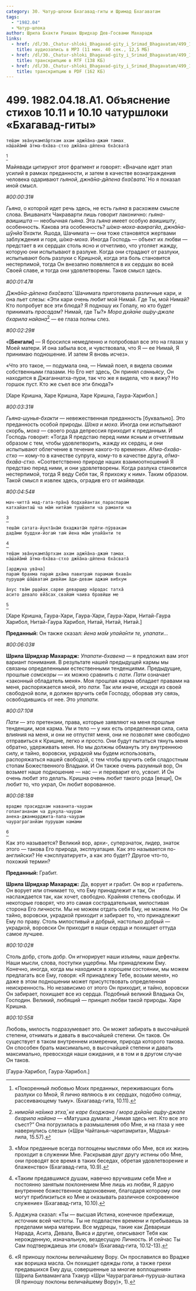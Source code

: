 ```yaml
---
category: 30. Чатур-шлоки Бхагавад-гиты и Шримад Бхагаватам
tags:
  - "1982.04"
  - Чатур-шлока
author: Шрила Бхакти Ракшак Шридхар Дев-Госвами Махарадж
links:
  - href: /dl/30._Chatur-shloki_Bhagavad-gity_i_Srimad_Bhagavatam/499_1982.04.18.A1_SridharMj_Objasnenie_stihov_10.11_i_10.10_chaturshloki_Bhagavad-gity.mp3
    title: аудиозапись в MP3 (11 мин. 40 сек., 12,5 МБ)
  - href: /dl/30._Chatur-shloki_Bhagavad-gity_i_Srimad_Bhagavatam/499_1982.04.18.A1_SridharMj_Objasnenie_stihov_10.11_i_10.10_chaturshloki_Bhagavad-gity.rtf
    title: транскрипцию в RTF (138 КБ)
  - href: /dl/30._Chatur-shloki_Bhagavad-gity_i_Srimad_Bhagavatam/499_1982.04.18.A1_SridharMj_Objasnenie_stihov_10.11_i_10.10_chaturshloki_Bhagavad-gity.pdf
    title: транскрипцию в PDF (162 КБ)
---
```


# 499. 1982.04.18.A1. Объяснение стихов 10.11 и 10.10 чатуршлоки «Бхагавад-гиты»

    теш̣̄ам эва̄нукампа̄ртхам ахам аджн̃а̄на-джам̇ тамах̣
    на̄ш́айа̄мй а̄тма-бха̄ва-стхо джн̃а̄на-дӣпена бха̄свата̄
[^_ftn1]

Майявади цитируют этот фрагмент и говорят: «Вначале идет этап усилий в рамках преданности, и затем в качестве вознаграждения человека одаривают *гьяной*, *джн̃а̄на-дӣпена бха̄свата̄.* Но я показал иной смысл.

*#00:00:31#*

*Гьяна*, о которой идет речь здесь, не есть *гьяна* в расхожем смысле слова. Вишванатх Чакраварти лишь говорит лаконично: *гьяна-ваишишта* — необычная *гьяна*. Эта *гьяна* имеет особую *ваишишту*, особенность. Какова эта особенность? *ш́ока-моха-ваирагйа*, *джн̃а̄на-ш́ӯнйа̄ бхакти.* Яшода, Шачимата — они тоже становятся жертвами заблуждения и горя, *ш́ока-моха*. Иногда Господь — объект их любви — предстает в их сердцах столь ясно и отчетливо, что утоляет жажду, которую они испытывают в разлуке. Когда они страдают от разлуки, испытывают боль разлуки с Кришной, когда эта боль становится нестерпимой, тогда Он внезапно появляется в их сердцах во всей Своей славе, и тогда они удовлетворены. Таков смысл здесь.

*#00:01:47#*

*Джн̃а̄на-дӣпена бха̄свата̄.* Шачимата приготовила различные кари, и она льет слезы: «Эти кари очень любит мой Нимай. Где Ты, мой Нимай? Кто попробует все эти блюда? Я подношу их Гопалу, но кто будет принимать *прасадам*? Нимай, где Ты?» *Мора дхйа̄не аш́ру-джале бхарила найана*[^_ftn2] — ее глаза полны слез.

*#00:02:29#*

«**[Бенгали]** — Я бросился немедленно и попробовал все это на глазах у Моей матери. И она забыла все, и чувствовала, что Я — ее Нимай, Я принимаю подношение. И затем Я вновь исчез».

«Что это такое, — подумала она, — Нимай поел, я видела своими собственными глазами. Но Его нет здесь, Он принял *санньясу*, Он находится в Джаганнатха-пури, так что же я видела, что я вижу? Но горшок пуст. Кто же съел все эти блюда?»

[Харе Кришна, Харе Кришна, Харе Кришна, Гаура-Харибол.]

*#00:03:31#*

*Гьяна-шунья-бхакти* — невежественная преданность [буквально]. Это преданность особой природы. *Ш́ока* и *моха*. Иногда они испытывают скорбь, *моха* — своего рода депрессия приходит к преданным. И Господь говорит: «Тогда Я предстаю перед ними ясным и отчетливым образом с тем, чтобы удовлетворить, жажду их сердец, и они испытывают облегчение в течение какого-то времени». *А̄тма-бха̄ва-стхо* — кому-то в качестве супруга, кому-то в качестве друга, *а̄тма-бха̄ва-стхо.* «Соответственно природе наших взаимоотношений Я предстаю перед ними, и они удовлетворены. Когда разлука становится нестерпимой, тогда Я веду Себя так, Я прихожу к ним». Таким образом. Такой смысл я извлек здесь, оградив его от *майявади.*

*#00:04:54#*

    мач-читта̄ мад-гата-пра̄н̣а̄ бодхайантах̣ параспарам
    катхайанташ́ ча ма̄м̇ нитйам̇ туш̣йанти ча раманти ча
[^_ftn3]

    теша̄м̇ сатата-йукта̄на̄м̇ бхаджата̄м̇ прӣти-пӯрвакам
    дада̄ми буддхи-йогам̇ там̇ йена ма̄м упайа̄нти те
[^_ftn4]

    теш̣̄ам эва̄нукампа̄ртхам ахам аджн̃а̄на-джам̇ тамах̣
    на̄ш́айа̄мй а̄тма-бха̄ва-стхо джн̃а̄на-дӣпена бха̄свата̄

    [арджуна ува̄ча]
    парам̇ брахма парам̇ дха̄ма павитрам̇ парамам̇ бхава̄н
    пуруш̣ам̇ ш́а̄ш́ватам̇ дивйам а̄ди-девам аджам̇ вибхум

    а̄хус тва̄м р̣ш̣айах̣ сарве деварш̣ир на̄радас татха̄
    асито девало вйа̄сах̣ свайам̇ чаива бравӣш̣и ме
[^_ftn5]

[Харе Кришна, Гаура-Хари, Гаура-Хари, Гаура-Хари, Нитай-Гаура Харибол, Нитай-Гаура Харибол, Нитай, Нитай, Нитай.]

**Преданный:** Он также сказал: *йена ма̄м упайа̄нти те, упапати…*

*#00:06:03#*

**Шрила Шридхар Махарадж:** *Упапати-бхавена* — я предложил вам этот вариант понимания. В результате нашей предыдущей кармы мы связаны определенными естественными тенденциями. Предыдущие, прошлые *самскары* — их можно сравнить с *пати*. *Пати* означает «законный обладатель меня». Моя прошлая карма обладает правами на меня, распоряжается мной, это *пати.* Так или иначе, исходя из своей свободной воли, я должен вручить себя Господу, оборвав эту связь, освободившись от нее. Это *упапати.*

*#00:07:10#*

*Пати* — это претензии, права, которые заявляют на меня прошлые тенденции, моя карма. Ум и тело — у них есть определенная сила, сила влияния на меня, и они не отпустят меня, они не позволят мне свободно отправиться к Кришне, легко и просто. Они будут пытаться тянуть меня обратно, удерживать меня. Но мы должны обмануть эту внутреннюю силу, и тайно, воровски, украдкой мы будем использовать, распоряжаться нашей свободой, с тем чтобы вручить себя сладостным стопам Божественного Владыки. И Он также очень разумный вор, Он возьмет наше подношение — нас — и переварит его, усвоит. И Он очень любит это делать. Кришна очень любит такого рода [вещи], Он любит то, что украл, Он любит ворованное.

*#00:08:18#*

    врадже прасиддхам наванита-чаурам
    гопангананам ча дукула-чаурам
    анека-джанмарджита-папа-чаурам
    чаураграганйам пурушам намами
[^_ftn6]

Как это называется? Великий вор, архи-, суперзнаток, лидер, знаток этого — такова Его природа, эксплуатация. Как это называется по-английски? Не «эксплуатирует», а как это будет? Другое что-то, похожий термин?

**Преданный:** Грабит.

**Шрила Шридхар Махарадж:** Да, ворует и грабит. Он вор и грабитель. Он ворует или отнимает то, что Ему принадлежит и так, Он наслаждается так, как хочет, свободно. Крайняя степень свободы. И некоторые говорят, что это самая сострадательная, милостивая сторона Его личности. Мы не можем отдать себя Ему, не можем. Но Он тайно, воровски, украдкой приходит и забирает то, что принадлежит Ему по праву. Столь милостивый и добрый, настолько добрый — украдкой, воровски Он приходит в наши сердца и похищает оттуда самое лучшее.

*#00:10:02#*

Столь добр, столь добр. Он игнорирует наши изъяны, наши дефекты. Наши мысли, слова, поступки ущербны. Мы принадлежим Ему. Конечно, иногда, когда мы находимся в хорошем состоянии, мы можем предлагать все Ему, говоря: «Я принадлежу Тебе, возьми меня», но даже в этом подношении может присутствовать определенная неискренность. Но независимо от этого Он приходит, и тайно, воровски Он забирает, похищает все из сердца. Подобный великий Владыка Он, Господин. Великий, любящий — принцип любви такой природы. Харе Кришна.

*#00:10:55#*

Любовь, милость подразумевает это. Он может забирать в высочайшей степени, отнимать и давать в высочайшей степени. Он таков. Он существует в таком внутреннем измерении, природа которого такова. Он способен брать максимально, в высочайшей степени и давать максимально, превосходя наши ожидания, и в том и в другом случае Он таков.

[Гаура-Харибол, Гаура-Харибол.]



[^_ftn1]: «Покоренный любовью Моих преданных, переживающих боль разлуки со Мной, Я лично являюсь в их сердцах, подобно солнцу, рассеивающему тьму». (Бхагавад-гита, 10.11).

[^_ftn2]: *нима̄н̃и на̄хика этха̄, ке каре бходжана / мора дхйа̄не аш́ру-джале бхарила найана* — «Матушка думала: „Нимая здесь нет. Кто все это съест?“ Она погрузилась в размышления обо Мне, и на глаза у нее навернулись слезы» («Шри Чайтанья-чаритамрита», Мадхья-лила, 15.57).

[^_ftn3]: «Мои преданные всегда поглощены мыслями обо Мне, вся их жизнь проходит в служении Мне. Раскрывая друг другу истины обо Мне, они проводят все время в таких беседах, обретая удовлетворение и блаженство» (Бхагавад-гита, 10.9).

[^_ftn4]: «Таким предавшимся душам, навечно вручившим себя Мне и постоянно занятым поклонением Мне лишь из любви, Я дарую внутреннее божественное вдохновение, благодаря которому они могут приблизиться ко Мне и оказывать различное сокровенное служение» (Бхагавад-гита, 10.10).

[^_ftn5]: Арджуна сказал: «Ты — высшая Истина, конечное прибежище, источник всей чистоты. Ты не подвластен времени и пребываешь за пределами мира материи. Все мудрецы, такие как Девариши Нарада, Асита, Девала, Вьяса и другие, описывают Тебя как нерожденную, изначальную, вездесущую Личность. И сейчас Ты Сам подтверждаешь эти слова!» (Бхагавад-гита, 10.12-13).

[^_ftn6]: «Я приношу поклоны величайшему Вору. Он прославился во Врадже как воришка масла. Он похищает одежды *гопи*, а также грехи предавшихся Ему душ, совершенные за многие воплощения» (Шрила Билвамангала Тхакур «Шри Чаураграганья-пуруша-аштака (Я приношу поклоны величайшему Вору)», 1).

